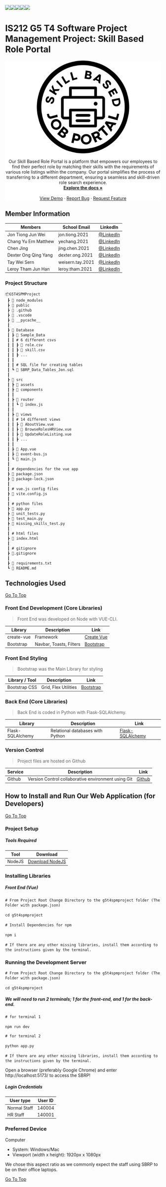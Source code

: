 ![](https://img.shields.io/badge/Node.js-43853D?style=for-the-badge&logo=node.js&logoColor=white)![](https://img.shields.io/badge/Vue.js-35495E?style=for-the-badge&logo=vue.js&logoColor=4FC08D)![](https://img.shields.io/badge/CSS-239120?&style=for-the-badge&logo=css3&logoColor=white)![](https://img.shields.io/badge/HTML5-E34F26?style=for-the-badge&logo=html5&logoColor=white)![](https://img.shields.io/badge/JavaScript-323330?style=for-the-badge&logo=javascript&logoColor=F7DF1E)

# IS212 G5 T4 Software Project Management Project: Skill Based Role Portal

<div align="center"  style="background-color:white;">
  <a href="https://github.com/mchangye/g5t4SPMproject">
    <img src="src/assets/sbrplogo.png" height="300" title="SBRP Logo">
  </a>

  <p align="center">
    Our Skill Based Role Portal is a platform that empowers our employees to find their perfect role by matching their skills with the requirements of various role listings within the company. Our portal simplifies the process of transferring to a different department, ensuring a seamless and skill-driven role search experience.
    <br />
    <a href="https://github.com/mchangye/g5t4SPMproject"><strong>Explore the docs »</strong></a>
    <br />
    <br />
    <a href="https://github.com/mchangye/g5t4SPMproject">View Demo</a>
    ·
    <a href="https://github.com/mchangye/g5t4SPMproject/issues">Report Bug</a>
    ·
    <a href="https://github.com/mchangye/g5t4SPMproject/issues">Request Feature</a>
  </p>

</div>

## Member Information

| Members               | School Email     | LinkedIn                                                      |
| --------------------- | ---------------- | ------------------------------------------------------------- |
| Jon Tiong Jun Wei     | jon.tiong.2021   | [@LinkedIn](https://sg.linkedin.com/in/jon-tiong)             |
| Chang Yu Ern Matthew  | yechang.2021     | [@LinkedIn]()               |
| Chen Jing             | jing.chen.2021   | [@LinkedIn]() |
| Dexter Ong Qing Yang  | dexter.ong.2021  | [@LinkedIn](https://sg.linkedin.com/in/dexter-ongqy)          |
| Tay Wei Sern          | weisern.tay.2021 | [@LinkedIn](https://sg.linkedin.com/in/tay-wei-sern)          |
| Leroy Tham Jun Han    | leroy.tham.2021  | [@LinkedIn](https://sg.linkedin.com/in/leroy-tham-971881214)  |

### Project Structure

```
📦G5T4SPMProject
 ┣ 📂 node_modules
 ┣ 📂 public
 ┣ 📂 .github
 ┣ 📂 .vscode
 ┣ 📂 __pycache__
 ┃
 ┣ 📂 Database
 ┃ ┣ 📂 Sample_Data
 ┃ ┃ # 6 different csvs
 ┃ ┃ ┣ 📜 role.csv
 ┃ ┃ ┣ 📜 skill.csv
 ┃ ┃ ┣ ...
 ┃ ┃ 
 ┃ ┃ # SQL file for creating tables
 ┃ ┗ 📜 SBRP_Data_Tables_Jon.sql
 ┃
 ┣ 📂 src
 ┃ ┣ 📂 assets
 ┃ ┣ 📂 components 
 ┃ ┃
 ┃ ┣ 📂 router
 ┃ ┃ ┗ 📜 index.js
 ┃ ┃
 ┃ ┣ 📂 views
 ┃ ┃ # 14 different views 
 ┃ ┃ ┣ 📜 AboutView.vue
 ┃ ┃ ┣ 📜 BrowseRolesHRView.vue
 ┃ ┃ ┣ 📜 UpdateRoleListing.vue
 ┃ ┃ ┣ ...
 ┃ ┃
 ┃ ┣ 📜 App.vue
 ┃ ┣ 📜 event-bus.js
 ┃ ┗ 📜 main.js
 ┃
 ┃ # dependencies for the vue app
 ┣ 📜 package.json       
 ┣ 📜 package-lock.json
 ┃
 ┃ # vue.js config files
 ┣ 📜 vite.config.js
 ┃
 ┃ # python files
 ┣ 📜 app.py
 ┣ 📜 unit_tests.py
 ┣ 📜 test_main.py
 ┣ 📜 missing_skills_test.py
 ┃
 ┃ # html files
 ┣ 📜 index.html
 ┃
 ┃ # gitignore
 ┣ 📜.gitignore
 ┃
 ┣ 📜 requirements.txt
 ┗ 📜 README.md
```

## Technologies Used

[Go To Top](#is212-g5-54-software-project-management-project:-skill-based-role-portal)

### Front End Development (Core Libraries)

> Front End was developed on Node with VUE-CLI. 

| Library    | Description             | Link                                   |
| ---------- | ----------------------- | -------------------------------------- |
| create-vue | Framework               | [Create Vue](https://vuejs.org/)       |
| Bootstrap  | Navbar, Toasts, Filters | [Bootstrap](https://getbootstrap.com/) |

### Front End Styling

> Bootstrap was the Main Library for styling

| Library / Tool | Description          | Link                                   |
| -------------- | -------------------- | -------------------------------------- |
| Bootstrap CSS  | Grid, Flex Utilities | [Bootstrap](https://getbootstrap.com/) |

### Back End (Core Libraries)

> Back End is coded in Python with Flask-SQLAlchemy.

| Library          | Description                      | Link                                                                       |
| ---------------- | -------------------------------- | -------------------------------------------------------------------------- |
| Flask-SQLAlchemy | Relational databases with Python | [Flask-SQLAlchemy](https://flask-sqlalchemy.palletsprojects.com/en/3.1.x/) |

### Version Control

> Project files are hosted on Github 

| Service | Description                                         | Link                         |
| ------- | --------------------------------------------------- | ---------------------------- |
| Github  | Version Control collaborative environment using Git | [Github](https://github.com) |

## How to Install and Run Our Web Application (for Developers) ##

[Go To Top](#is212-g5-54-software-project-management-project:-skill-based-role-portal)

### Project Setup

##### Tools Required

| Tool   | Download                                           |
| ------ | -------------------------------------------------- |
| NodeJS | [Download NodeJS](https://nodejs.org/en/download/) |

### Installing Libraries

##### Front End (Vue)

```
# From Project Root Change Directory to the g5t4spmproject folder (The Folder with package.json)

cd g5t4spmproject

# Install Dependencies for npm

npm i

# If there are any other missing libraries, install them according to the instructions given by the terminal.
```

### Running the Development Server

```
# From Project Root Change Directory to the g5t4spmproject folder (The Folder with package.json)

cd g5t4spmproject
```

##### We will need to run 2 terminals; 1 for the front-end, and 1 for the back-end.

```
# for terminal 1

npm run dev
```
```
# for terminal 2

python app.py

# If there are any other missing libraries, install them according to the instructions given by the terminal.
```

Open a browser (preferably Google Chrome) and enter http://localhost:5173/ to access the SBRP!

##### Login Credentials

| User type    | User ID |
| ------------ | ------- |
| Normal Staff | 140004  |
| HR Staff     | 140001  |

### Preferred Device

Computer

- System: Windows/Mac
- Viewport (width x height): 1920px x 1080px

We chose this aspect ratio as we commonly expect the staff using SBRP to be on their office laptops.

[Go To Top](#is212-g5-54-software-project-management-project:-skill-based-role-portal)